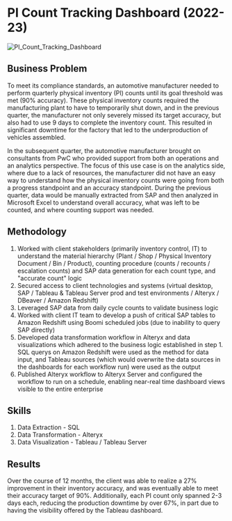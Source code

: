 # PI Count Tracking Dashboard (2022-23)
![PI_Count_Tracking_Dashboard](https://github.com/user-attachments/assets/b21098f0-c0cf-4040-b8d0-c8e80d584a85)

## Business Problem
To meet its compliance standards, an automotive manufacturer needed to perform quarterly physical inventory (PI) counts until its goal threshold was met (90% accuracy). These physical inventory counts required the manufacturing plant to have to temporarily shut down, and in the previous quarter, the manufacturer not only severely missed its target accuracy, but also had to use 9 days to complete the inventory count. This resulted in significant downtime for the factory that led to the underproduction of vehicles assembled.

In the subsequent quarter, the automotive manufacturer brought on consultants from PwC who provided support from both an operations and an analytics perspective. The focus of this use case is on the analytics side, where due to a lack of resources, the manufacturer did not have an easy way to understand how the physical inventory counts were going from both a progress standpoint and an accuracy standpoint. During the previous quarter, data would be manually extracted from SAP and then analyzed in Microsoft Excel to understand overall accuracy, what was left to be counted, and where counting support was needed.

## Methodology
1) Worked with client stakeholders (primarily inventory control, IT) to understand the material hierarchy (Plant / Shop / Physical Inventory Document / Bin / Product), counting procedure (counts / recounts / escalation counts) and SAP data generation for each count type, and "accurate count" logic
2) Secured access to client technologies and systems (virtual desktop, SAP / Tableau & Tableau Server prod and test environments / Alteryx / DBeaver / Amazon Redshift)
3) Leveraged SAP data from daily cycle counts to validate business logic
4) Worked with client IT team to develop a push of critical SAP tables to Amazon Redshift using Boomi scheduled jobs (due to inability to query SAP directly)
5) Developed data transformation workflow in Alteryx and data visualizations which adhered to the business logic established in step 1. SQL querys on Amazon Redshift were used as the method for data input, and Tableau sources (which would overwrite the data sources in the dashboards for each workflow run) were used as the output
6) Published Alteryx workflow to Alteryx Server and configured the workflow to run on a schedule, enabling near-real time dashboard views visible to the entire enterprise

## Skills
1) Data Extraction - SQL
2) Data Transformation - Alteryx
3) Data Visualization - Tableau / Tableau Server

## Results
Over the course of 12 months, the client was able to realize a 27% improvement in their inventory accuracy, and was eventually able to meet their accuracy target of 90%. Additionally, each PI count only spanned 2-3 days each, reducing the production downtime by over 67%, in part due to having the visibility offered by the Tableau dashboard.
